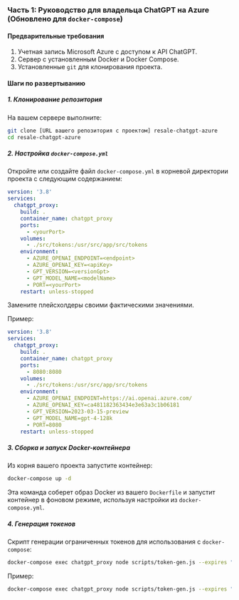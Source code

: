 ### Часть 1: Руководство для владельца ChatGPT на Azure (Обновлено для `docker-compose`)

#### Предварительные требования

1. Учетная запись Microsoft Azure с доступом к API ChatGPT.
2. Сервер с установленным Docker и Docker Compose.
3. Установленные `git` для клонирования проекта.

#### Шаги по развертыванию

##### 1. Клонирование репозитория

На вашем сервере выполните:

```bash
git clone [URL вашего репозитория с проектом] resale-chatgpt-azure
cd resale-chatgpt-azure
```

##### 2. Настройка `docker-compose.yml`

Откройте или создайте файл `docker-compose.yml` в корневой директории проекта с следующим содержанием:

```yaml
version: '3.8'
services:
  chatgpt_proxy:
    build: .
    container_name: chatgpt_proxy
    ports:
      - <yourPort>
    volumes:
      - ./src/tokens:/usr/src/app/src/tokens
    environment:
      - AZURE_OPENAI_ENDPOINT=<endpoint>
      - AZURE_OPENAI_KEY=<apiKey>
      - GPT_VERSION=<versionGpt>
      - GPT_MODEL_NAME=<modelName>
      - PORT=<yourPort>
    restart: unless-stopped
```

Замените плейсхолдеры своими фактическими значениями. 

Пример:
```yaml
version: '3.8'
services:
  chatgpt_proxy:
    build: .
    container_name: chatgpt_proxy
    ports:
      - 8080:8080
    volumes:
      - ./src/tokens:/usr/src/app/src/tokens
    environment:
      - AZURE_OPENAI_ENDPOINT=https://ai.openai.azure.com/
      - AZURE_OPENAI_KEY=ca481182363434e3e63a3c1b06181
      - GPT_VERSION=2023-03-15-preview
      - GPT_MODEL_NAME=gpt-4-128k
      - PORT=8080
    restart: unless-stopped
```

##### 3. Сборка и запуск Docker-контейнера

Из корня вашего проекта запустите контейнер:

```bash
docker-compose up -d
```

Эта команда соберет образ Docker из вашего `Dockerfile` и запустит контейнер в фоновом режиме, используя настройки из `docker-compose.yml`.

##### 4. Генерация токенов
Скрипт генерации ограниченных токенов для использования с `docker-compose`:

```bash
docker-compose exec chatgpt_proxy node scripts/token-gen.js --expires "<dateRestriction>" --userTokenLimit <maxPromtToken> --chatGptTokenLimit <maxCompletionToken>
```
Пример:
```bash
docker-compose exec chatgpt_proxy node scripts/token-gen.js --expires "2024-05-14" --userTokenLimit 150 --chatGptTokenLimit 150
```
